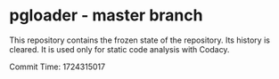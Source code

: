 # pgloader - master branch

This repository contains the frozen state of the repository.
Its history is cleared. It is used only for static code
analysis with Codacy.

Commit Time: 1724315017